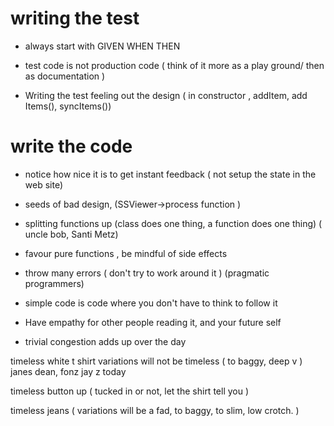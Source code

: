 # writing the test 

- always start with GIVEN WHEN THEN 




- test code is not production code 
( think of it more as a play ground/ then as documentation )
- Writing the test feeling out the design ( in constructor , addItem, add Items(), syncItems())

# write the code

- notice how nice it is to get instant feedback ( not setup the state in the web site)

- seeds of bad design,  (SSViewer->process function )

- splitting functions up (class does one thing, a function does one thing) ( uncle bob, Santi Metz)

- favour pure functions , be mindful of side effects 

- throw many errors ( don't try to work around it ) (pragmatic programmers)

- simple code is code where you don't have to think to follow it
- Have empathy for other people reading it, and your future self 
- trivial congestion adds up over the day


timeless white t shirt
variations will not be timeless ( to baggy, deep v )
janes dean, fonz
jay z
today 

timeless button up
( tucked in or not, let the shirt tell you )

timeless jeans
( variations will be a fad, to baggy, to slim, low crotch. )

